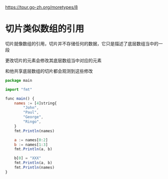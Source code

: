 https://tour.go-zh.org/moretypes/8

# 切片类似数组的引用

切片就像数组的引用，切片并不存储任何的数据，它只是描述了底层数组当中的一段

更改切片的元素会修改其底层数组当中对应的元素

和他共享底层数组的切片都会观测到这些修改

```js
package main

import "fmt"

func main() {
	names := [4]string{
		"John",
		"Paul",
		"George",
		"Ringo",
	}
	fmt.Println(names)

	a := names[0:2]
	b := names[1:3]
	fmt.Println(a, b)

	b[0] = "XXX"
	fmt.Println(a, b)
	fmt.Println(names)
}
```
